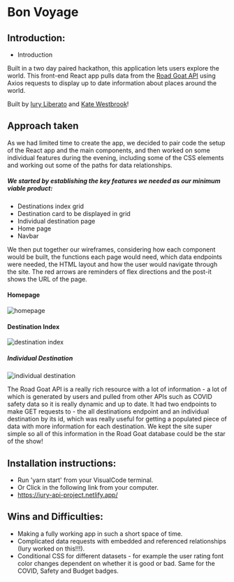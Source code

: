 # Bon Voyage
## Introduction: 
- Introduction

Built in a two day paired hackathon, this application lets users explore the world. This front-end React app pulls data from the [Road Goat API](https://developer.roadgoat.com/#introduction) using Axios requests to display up to date information about places around the world.

Built by [Iury Liberato](https://github.com/iuryliberato) and [Kate Westbrook](https://github.com/kate-lab)!


## Approach taken
As we had limited time to create the app, we decided to pair code the setup of the React app and the main components, and then worked on some individual features during the evening, including some of the CSS elements and working out some of the paths for data relationships.

##### We started by establishing the key features we needed as our minimum viable product:
 
- Destinations index grid
- Destination card to be displayed in grid
- Individual destination page
- Home page
- Navbar


We then put together our wireframes, considering how each component would be built, the functions each page would need, which data endpoints were needed, the HTML layout and how the user would navigate through the site. The red arrows are reminders of flex directions and the post-it shows the URL of the page.


#### Homepage
![homepage](https://res.cloudinary.com/dysirhng8/image/upload/v1636631771/travel%20app/Travel_app_1_h8wa7t.png)

#### Destination Index
![destination index](https://res.cloudinary.com/dysirhng8/image/upload/v1636631769/travel%20app/Travel_app_2_dbem1y.png)


##### Individual Destination
![individual destination](https://res.cloudinary.com/dysirhng8/image/upload/v1636631767/travel%20app/Travel_app_3_ir2mur.png)


The Road Goat API is a really rich resource with a lot of information - a lot of which is generated by users and pulled from other APIs such as COVID safety data so it is really dynamic and up to date. It had two endpoints to make GET requests to - the all destinations endpoint and an individual destination by its id, which was really useful for getting a populated piece of data with more information for each destination.
We kept the site super simple so all of this information in the Road Goat database could be the star of the show!


## Installation instructions:
- Run 'yarn start' from your VisualCode terminal.
- Or Click in the following link from your computer.
- https://iury-api-project.netlify.app/

## Wins and Difficulties:
- Making a fully working app in such a short space of time.
- Complicated data requests with embedded and referenced relationships (Iury worked on this!!!).
- Conditional CSS for different datasets - for example the user rating font color changes dependent on whether it is good or bad. Same for the COVID, Safety and Budget badges.
